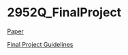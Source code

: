 # 2952Q_FinalProject

[Paper](https://arxiv.org/pdf/2111.05320)

[Final Project Guidelines](https://cs.brown.edu/people/ycheng79/csci2952qf24/project_guidelines.pdf)
